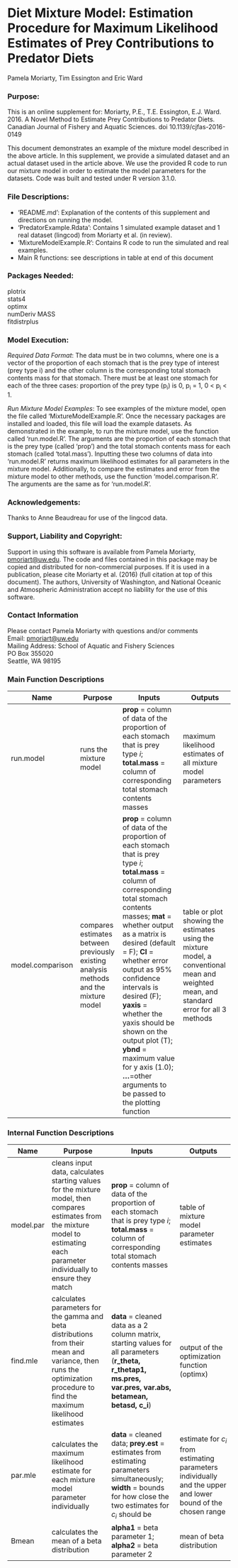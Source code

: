 # Diet Mixture Model: Estimation Procedure for Maximum Likelihood Estimates of Prey Contributions to Predator Diets

Pamela Moriarty, Tim Essington and Eric Ward

### Purpose:
This is an online supplement for:
 Moriarty, P.E., T.E. Essington, E.J. Ward. 2016. A Novel Method to Estimate Prey Contributions to Predator Diets. Canadian Journal of Fishery and Aquatic Sciences. doi 10.1139/cjfas-2016-0149

This document demonstrates an example of the mixture model described in the above article. In this supplement, we provide a simulated dataset and an actual dataset used in the article above. We use the provided R code to run our mixture model in order to estimate the model parameters for the datasets. Code was built and tested under R version 3.1.0.

### File Descriptions:
- ‘README.md’: Explanation of the contents of this supplement and directions on running the model.
- ‘PredatorExample.Rdata’: Contains 1 simulated example dataset and 1 real dataset (lingcod) from Moriarty et al. (in review). 
- ‘MixtureModelExample.R’: Contains R code to run the simulated and real examples.
- Main R functions: see descriptions in table at end of this document

### Packages Needed:
plotrix  
stats4  
optimx  
numDeriv 
MASS  
fitdistrplus  

### Model Execution:
*Required Data Format*: The data must be in two columns, where one is a vector of the proportion of each stomach that is the prey type of interest (prey type i) and the other column is the corresponding total stomach contents mass for that stomach. There must be at least one stomach for each of the three cases: proportion of the prey type (p<sub>i</sub>) is 0, p<sub>i</sub> = 1, 0 < p<sub>i</sub> < 1. 

*Run Mixture Model Examples*: 
To see examples of the mixture model, open the file called ‘MixtureModelExample.R’. Once the necessary packages are installed and loaded, this file will load the example datasets. As demonstrated in the example, to run the mixture model, use the function called ‘run.model.R’. The arguments are the proportion of each stomach that is the prey type (called ‘prop’) and the total stomach contents mass for each stomach (called ‘total.mass’). Inputting these two columns of data into ‘run.model.R’ returns maximum likelihood estimates for all parameters in the mixture model. 
Additionally, to compare the estimates and error from the mixture model to other methods, use the function ‘model.comparison.R’. The arguments are the same as for ‘run.model.R’. 

### Acknowledgements:
Thanks to Anne Beaudreau for use of the lingcod data. 

### Support, Liability and Copyright: 
Support in using this software is available from Pamela Moriarty, pmoriart@uw.edu. The code and files contained in this package may be copied and distributed for non-commercial purposes. If it is used in a publication, please cite Moriarty et al. (2016) (full citation at top of this document).  The authors, University of Washington, and National Oceanic and Atmospheric Administration accept no liability for the use of this software.  

### Contact Information
Please contact Pamela Moriarty with questions and/or comments   
Email: pmoriart@uw.edu  
Mailing Address: School of Aquatic and Fishery Sciences  
                PO Box 355020  
                Seattle, WA 98195  

### Main Function Descriptions
Name | Purpose | Inputs | Outputs
-------|-----------|----------|-----------
run.model | runs the mixture model | **prop** = column of data of the proportion of each stomach that is prey type *i*; **total.mass** = column of corresponding total stomach contents masses|maximum likelihood estimates of all mixture model parameters
model.comparison  | compares estimates between previously existing analysis methods and the mixture model | **prop** = column of data of the proportion of each stomach that is prey type *i*; **total.mass** = column of corresponding total stomach contents masses; **mat** = whether output as a matrix is desired (default = F); **CI** = whether error output as 95% confidence intervals is desired (F); **yaxis** = whether the yaxis should be shown on the output plot (T); **ybnd** = maximum value for y axis (1.0); **…**=other arguments to be passed to the plotting function  | table or plot showing the estimates using the mixture model, a conventional mean and weighted mean, and standard error for all 3 methods

### Internal Function Descriptions
Name | Purpose | Inputs | Outputs
-----|---------|--------|--------
model.par | cleans input data, calculates starting values for the mixture model, then compares estimates from the mixture model to estimating each parameter individually to ensure they match | **prop** = column of data of the proportion of each stomach that is prey type *i*; **total.mass** = column of corresponding total stomach contents masses | table of mixture model parameter estimates
find.mle | calculates parameters for the gamma and beta distributions from their mean and variance, then runs the optimization procedure to find the maximum likelihood estimates |  **data** = cleaned data as a 2 column matrix, starting values for all parameters (**r_theta, r_thetap1, ms.pres, var.pres, var.abs, betamean, betasd, c_i**) | output of the optimization function (optimx)
par.mle |calculates the maximum likelihood estimate for each mixture model parameter individually | **data** = cleaned data; **prey.est** = estimates from estimating parameters simultaneously; **width** = bounds for how close the two estimates for *c<sub>i</sub>* should be | estimate for *c<sub>i</sub>* from estimating parameters individually and the upper and lower bound of the chosen range
Bmean | calculates the mean of a beta distribution | **alpha1** = beta parameter 1; **alpha2** = beta parameter 2 | mean of beta distribution


   
      
         




